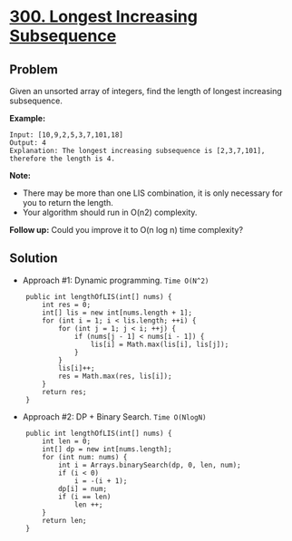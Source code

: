 # <a href='https://leetcode.com/problems/longest-increasing-subsequence/'>300. Longest Increasing Subsequence</a>

## Problem
Given an unsorted array of integers, find the length of longest increasing subsequence.

<strong>Example:</strong>
```
Input: [10,9,2,5,3,7,101,18]
Output: 4 
Explanation: The longest increasing subsequence is [2,3,7,101], therefore the length is 4. 
```
<strong>Note:</strong>
- There may be more than one LIS combination, it is only necessary for you to return the length.
- Your algorithm should run in O(n2) complexity.

<strong>Follow up:</strong> Could you improve it to O(n log n) time complexity?

## Solution
- Approach #1: Dynamic programming. ```Time O(N^2)```
```
    public int lengthOfLIS(int[] nums) {
        int res = 0;
        int[] lis = new int[nums.length + 1];
        for (int i = 1; i < lis.length; ++i) {
            for (int j = 1; j < i; ++j) {
                if (nums[j - 1] < nums[i - 1]) {
                    lis[i] = Math.max(lis[i], lis[j]);
                }
            }
            lis[i]++;
            res = Math.max(res, lis[i]);
        }
        return res;
    }
```

- Approach #2: DP + Binary Search. ```Time O(NlogN)```
```
    public int lengthOfLIS(int[] nums) {
        int len = 0;
        int[] dp = new int[nums.length];
        for (int num: nums) {
            int i = Arrays.binarySearch(dp, 0, len, num);
            if (i < 0)
                i = -(i + 1);
            dp[i] = num;
            if (i == len)
                len ++;
        }
        return len;
    }
```
